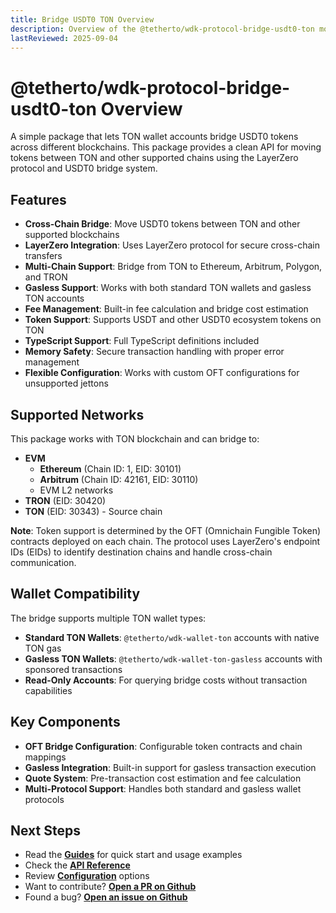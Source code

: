 ```yaml
---
title: Bridge USDT0 TON Overview
description: Overview of the @tetherto/wdk-protocol-bridge-usdt0-ton module
lastReviewed: 2025-09-04
---
```


# @tetherto/wdk-protocol-bridge-usdt0-ton Overview

A simple package that lets TON wallet accounts bridge USDT0 tokens across different blockchains. This package provides a clean API for moving tokens between TON and other supported chains using the LayerZero protocol and USDT0 bridge system.

## Features

- **Cross-Chain Bridge**: Move USDT0 tokens between TON and other supported blockchains
- **LayerZero Integration**: Uses LayerZero protocol for secure cross-chain transfers
- **Multi-Chain Support**: Bridge from TON to Ethereum, Arbitrum, Polygon, and TRON
- **Gasless Support**: Works with both standard TON wallets and gasless TON accounts
- **Fee Management**: Built-in fee calculation and bridge cost estimation
- **Token Support**: Supports USDT and other USDT0 ecosystem tokens on TON
- **TypeScript Support**: Full TypeScript definitions included
- **Memory Safety**: Secure transaction handling with proper error management
- **Flexible Configuration**: Works with custom OFT configurations for unsupported jettons

## Supported Networks

This package works with TON blockchain and can bridge to:

- **EVM**
    - **Ethereum** (Chain ID: 1, EID: 30101)
    - **Arbitrum** (Chain ID: 42161, EID: 30110)
    - EVM L2 networks
- **TRON** (EID: 30420)
- **TON** (EID: 30343) - Source chain

**Note**: Token support is determined by the OFT (Omnichain Fungible Token) contracts deployed on each chain. The protocol uses LayerZero's endpoint IDs (EIDs) to identify destination chains and handle cross-chain communication.

## Wallet Compatibility

The bridge supports multiple TON wallet types:

- **Standard TON Wallets**: `@tetherto/wdk-wallet-ton` accounts with native TON gas
- **Gasless TON Wallets**: `@tetherto/wdk-wallet-ton-gasless` accounts with sponsored transactions
- **Read-Only Accounts**: For querying bridge costs without transaction capabilities

## Key Components

- **OFT Bridge Configuration**: Configurable token contracts and chain mappings
- **Gasless Integration**: Built-in support for gasless transaction execution
- **Quote System**: Pre-transaction cost estimation and fee calculation
- **Multi-Protocol Support**: Handles both standard and gasless wallet protocols

## Next Steps

- Read the **[Guides](guides.md)** for quick start and usage examples
- Check the **[API Reference](api-reference.md)**
- Review **[Configuration](configuration.md)** options
- Want to contribute? **[Open a PR on Github](https://github.com/tetherto/wdk-protocol-bridge-usdt0-ton)**
- Found a bug? **[Open an issue on Github](https://github.com/tetherto/wdk-protocol-bridge-usdt0-ton/issues)**

